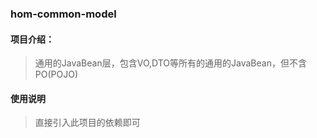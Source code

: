 ### hom-common-model

#### 项目介绍：
>通用的JavaBean层，包含VO,DTO等所有的通用的JavaBean，但不含PO(POJO)

#### 使用说明
>直接引入此项目的依赖即可
